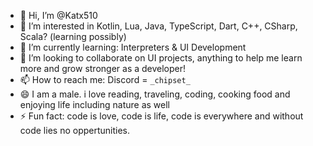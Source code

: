 - 👋 Hi, I’m @Katx510
- 👀 I’m interested in Kotlin, Lua, Java, TypeScript, Dart, C++, CSharp, Scala? (learning possibly)
- 🌱 I’m currently learning: Interpreters & UI Development
- 💞️ I’m looking to collaborate on UI projects, anything to help me learn more and grow stronger as a developer!
- 📫 How to reach me: Discord = ```_chipset_```
- 😄 I am a male. i love reading, traveling, coding, cooking food and enjoying life including nature as well
- ⚡ Fun fact: code is love, code is life, code is everywhere and without code lies no oppertunities. 
